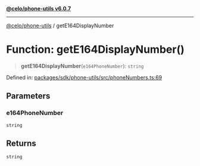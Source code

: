[**@celo/phone-utils v6.0.7**](../README.md)

***

[@celo/phone-utils](../globals.md) / getE164DisplayNumber

# Function: getE164DisplayNumber()

> **getE164DisplayNumber**(`e164PhoneNumber`): `string`

Defined in: [packages/sdk/phone-utils/src/phoneNumbers.ts:69](https://github.com/celo-org/developer-tooling/blob/master/packages/sdk/phone-utils/src/phoneNumbers.ts#L69)

## Parameters

### e164PhoneNumber

`string`

## Returns

`string`
